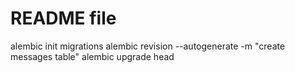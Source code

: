 # README file
alembic init migrations
alembic revision --autogenerate -m "create messages table"
alembic upgrade head